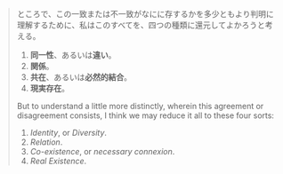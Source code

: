 
> ところで、この一致または不一致がなにに存するかを多少ともより判明に理解するために、私はこのすべてを、四つの種類に還元してよかろうと考える。
> 
> 1. **同一性**、あるいは**違い**。
> 2. **関係**。
> 3. **共在**、あるいは**必然的結合**。
> 4. **現実存在**。
> 
> But to understand a little more distinctly, wherein this agreement or disagreement consists, I think we may reduce it all to these four sorts:
> 
> 1. *Identity*, or *Diversity*. 
> 2. *Relation*.
> 3. *Co-existence*, or *necessary connexion*. 
> 4. *Real Existence*. 

